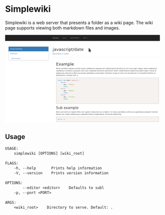 # Simplewiki

Simplewiki is a web server that presents a folder as a wiki page. The wiki page
supports viewing both markdown files and images.

![Screenshot](docs/screenshot.png)

## Usage

```
USAGE:
    simplewiki [OPTIONS] [wiki_root]

FLAGS:
    -h, --help       Prints help information
    -V, --version    Prints version information

OPTIONS:
        --editor <editor>    Defaults to subl
    -p, --port <PORT>

ARGS:
    <wiki_root>    Directory to serve. Default: .
```
